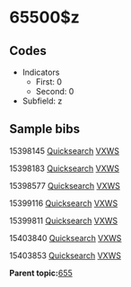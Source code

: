 # 65500$z

## Codes

-   Indicators
    -   First: 0
    -   Second: 0
-   Subfield: z

## Sample bibs

15398145 [Quicksearch](https://search.library.yale.edu/catalog/15398145) [VXWS](http://prodorbis.library.yale.edu:7014/vxws/GetHoldingsService?bibId=15398145)

15398183 [Quicksearch](https://search.library.yale.edu/catalog/15398183) [VXWS](http://prodorbis.library.yale.edu:7014/vxws/GetHoldingsService?bibId=15398183)

15398577 [Quicksearch](https://search.library.yale.edu/catalog/15398577) [VXWS](http://prodorbis.library.yale.edu:7014/vxws/GetHoldingsService?bibId=15398577)

15399116 [Quicksearch](https://search.library.yale.edu/catalog/15399116) [VXWS](http://prodorbis.library.yale.edu:7014/vxws/GetHoldingsService?bibId=15399116)

15399811 [Quicksearch](https://search.library.yale.edu/catalog/15399811) [VXWS](http://prodorbis.library.yale.edu:7014/vxws/GetHoldingsService?bibId=15399811)

15403840 [Quicksearch](https://search.library.yale.edu/catalog/15403840) [VXWS](http://prodorbis.library.yale.edu:7014/vxws/GetHoldingsService?bibId=15403840)

15403853 [Quicksearch](https://search.library.yale.edu/catalog/15403853) [VXWS](http://prodorbis.library.yale.edu:7014/vxws/GetHoldingsService?bibId=15403853)

**Parent topic:**[655](../../tags/655/655.md)

